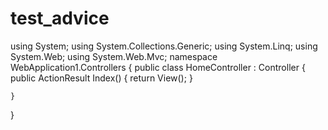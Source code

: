 # test_advice
using System;
using System.Collections.Generic;
using System.Linq;
using System.Web;
using System.Web.Mvc;
namespace WebApplication1.Controllers
{
    public class HomeController : Controller
    {
        public ActionResult Index()
        {
            return View();
        }

    }
}
